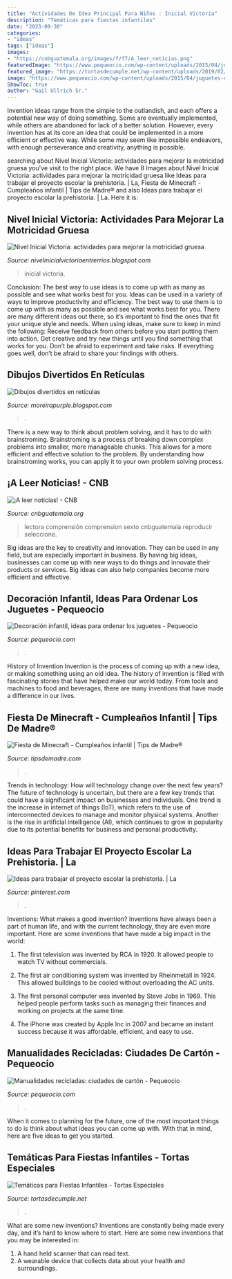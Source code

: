```yaml
---
title: "Actividades De Idea Principal Para Niños : Inicial Victoria"
description: "Temáticas para fiestas infantiles"
date: "2023-09-30"
categories:
- "ideas"
tags: ["ideas"]
images:
- "https://cnbguatemala.org/images/f/f7/A_leer_noticias.png"
featuredImage: "https://www.pequeocio.com/wp-content/uploads/2015/04/juguetes-carton-1-600x840.jpg"
featured_image: "https://tortasdecumple.net/wp-content/uploads/2019/02/tematicas-para-fiesta-014-1.jpg"
image: "https://www.pequeocio.com/wp-content/uploads/2015/04/juguetes-carton-1-600x840.jpg"
ShowToc: true
author: "Gail Ullrich Sr."
---
```



Invention ideas range from the simple to the outlandish, and each offers a potential new way of doing something. Some are eventually implemented, while others are abandoned for lack of a better solution. However, every invention has at its core an idea that could be implemented in a more efficient or effective way. While some may seem like impossible endeavors, with enough perseverance and creativity, anything is possible.

	

		
searching about Nivel Inicial Victoria: actividades para mejorar la motricidad gruesa you've visit to the right place. We have 8 Images about Nivel Inicial Victoria: actividades para mejorar la motricidad gruesa like Ideas para trabajar el proyecto escolar la prehistoria. | La, Fiesta de Minecraft - Cumpleaños infantil | Tips de Madre® and also Ideas para trabajar el proyecto escolar la prehistoria. | La. Here it is:
		
    
## Nivel Inicial Victoria: Actividades Para Mejorar La Motricidad Gruesa

<img loading=lazy src="https://1.bp.blogspot.com/-KXdbLR8fWt8/WfcyrMxGnvI/AAAAAAAAAP0/2NEQ0XjW4ZMjv50OexNcF2d51FrlJSZpgCLcBGAs/s1600/11.jpg" onerror="this.onerror=null;this.src='https://tse3.mm.bing.net/th?id=OIP.EfgSat1rln3imcpjuwL51gHaKk&amp;pid=15.1';" alt="Nivel Inicial Victoria: actividades para mejorar la motricidad gruesa">

_Source: nivelinicialvictoriaentrerrios.blogspot.com_

>inicial victoria. 

	

Conclusion: The best way to use ideas is to come up with as many as possible and see what works best for you.
Ideas can be used in a variety of ways to improve productivity and efficiency. The best way to use them is to come up with as many as possible and see what works best for you. There are many different ideas out there, so it’s important to find the ones that fit your unique style and needs. When using ideas, make sure to keep in mind the following: Receive feedback from others before you start putting them into action. Get creative and try new things until you find something that works for you. Don’t be afraid to experiment and take risks. If everything goes well, don’t be afraid to share your findings with others.

    
## Dibujos Divertidos En Retículas

<img loading=lazy src="https://3.bp.blogspot.com/-4vDths1wR1U/Wi4Apc1QqfI/AAAAAAAAAL0/zM2Wzmsu8wE_6q11ADnTVWuIL5rPOdwNgCLcBGAs/s320/16.jpeg" onerror="this.onerror=null;this.src='https://tse2.mm.bing.net/th?id=OIP.fwlueu8Owz2NDKh_rZUt5QAAAA&amp;pid=15.1';" alt="Dibujos divertidos en retículas">

_Source: moreirapurple.blogspot.com_

>. 

	

There is a new way to think about problem solving, and it has to do with brainstroming. Brainstroming is a process of breaking down complex problems into smaller, more manageable chunks. This allows for a more efficient and effective solution to the problem. By understanding how brainstroming works, you can apply it to your own problem solving process.

    
## ¡A Leer Noticias! - CNB

<img loading=lazy src="https://cnbguatemala.org/images/f/f7/A_leer_noticias.png" onerror="this.onerror=null;this.src='https://tse1.mm.bing.net/th?id=OIP.JfwKMujiCAyofGMMMhQxowHaKS&amp;pid=15.1';" alt="¡A leer noticias! - CNB">

_Source: cnbguatemala.org_

>lectora comprensión comprension sexto cnbguatemala reproducir seleccione. 

	

Big ideas are the key to creativity and innovation. They can be used in any field, but are especially important in business. By having big ideas, businesses can come up with new ways to do things and innovate their products or services. Big ideas can also help companies become more efficient and effective.

    
## Decoración Infantil, Ideas Para Ordenar Los Juguetes - Pequeocio

<img loading=lazy src="http://www.pequeocio.com/wp-content/uploads/2015/06/decoracion-infantil-1.jpg" onerror="this.onerror=null;this.src='https://tse4.mm.bing.net/th?id=OIP.XwX_2L6tNQu0hrzD1AXcPAHaLH&amp;pid=15.1';" alt="Decoración infantil, ideas para ordenar los juguetes - Pequeocio">

_Source: pequeocio.com_

>. 

	

History of Invention
Invention is the process of coming up with a new idea, or making something using an old idea. The history of invention is filled with fascinating stories that have helped make our world today. From tools and machines to food and beverages, there are many inventions that have made a difference in our lives.

    
## Fiesta De Minecraft - Cumpleaños Infantil | Tips De Madre®

<img loading=lazy src="http://tipsdemadre.com/wp-content/uploads/2017/06/minecraft-cumpleanos-ninos.jpg" onerror="this.onerror=null;this.src='https://tse3.mm.bing.net/th?id=OIP.fv43LVm7jTzwmpDNc-L50gHaIn&amp;pid=15.1';" alt="Fiesta de Minecraft - Cumpleaños infantil | Tips de Madre®">

_Source: tipsdemadre.com_

>. 

	

Trends in technology: How will technology change over the next few years?
The future of technology is uncertain, but there are a few key trends that could have a significant impact on businesses and individuals. One trend is the increase in internet of things (IoT), which refers to the use of interconnected devices to manage and monitor physical systems. Another is the rise in artificial intelligence (AI), which continues to grow in popularity due to its potential benefits for business and personal productivity.

    
## Ideas Para Trabajar El Proyecto Escolar La Prehistoria. | La

<img loading=lazy src="https://i.pinimg.com/736x/c9/d8/70/c9d870c96e9aab59260ebd4ae902be54--prehistory-stone-age.jpg" onerror="this.onerror=null;this.src='https://tse2.mm.bing.net/th?id=OIP.gpBYj-tZn4BIojF9OhXrxgHaGV&amp;pid=15.1';" alt="Ideas para trabajar el proyecto escolar la prehistoria. | La">

_Source: pinterest.com_

>. 

	

Inventions: What makes a good invention?
Inventions have always been a part of human life, and with the current technology, they are even more important. Here are some inventions that have made a big impact in the world:
1. The first television was invented by RCA in 1920. It allowed people to watch TV without commercials.

2. The first air conditioning system was invented by Rheinmetall in 1924. This allowed buildings to be cooled without overloading the AC units.

3. The first personal computer was invented by Steve Jobs in 1969. This helped people perform tasks such as managing their finances and working on projects at the same time.

4. The iPhone was created by Apple Inc in 2007 and became an instant success because it was affordable, efficient, and easy to use.

    
## Manualidades Recicladas: Ciudades De Cartón - Pequeocio

<img loading=lazy src="https://www.pequeocio.com/wp-content/uploads/2015/04/juguetes-carton-1-600x840.jpg" onerror="this.onerror=null;this.src='https://tse3.mm.bing.net/th?id=OIP.l-YOLSz0Oh_Mo6iDvlkGIwHaKX&amp;pid=15.1';" alt="Manualidades recicladas: ciudades de cartón - Pequeocio">

_Source: pequeocio.com_

>. 

	

When it comes to planning for the future, one of the most important things to do is think about what ideas you can come up with. With that in mind, here are five ideas to get you started. 

    
## Temáticas Para Fiestas Infantiles - Tortas Especiales

<img loading=lazy src="https://tortasdecumple.net/wp-content/uploads/2019/02/tematicas-para-fiesta-014-1.jpg" onerror="this.onerror=null;this.src='https://tse4.mm.bing.net/th?id=OIP.f49SySgKP7XxSgDfhwFWFwHaFu&amp;pid=15.1';" alt="Temáticas para Fiestas Infantiles - Tortas Especiales">

_Source: tortasdecumple.net_

>. 

	

What are some new inventions?
Inventions are constantly being made every day, and it’s hard to know where to start. Here are some new inventions that you may be interested in: 
1. A hand held scanner that can read text.
2. A wearable device that collects data about your health and surroundings. 

